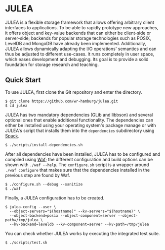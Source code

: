 # JULEA

JULEA is a flexible storage framework that allows offering arbitrary client interfaces to applications.
To be able to rapidly prototype new approaches, it offers object and key-value backends that can either be client-side or server-side;
backends for popular storage technologies such as POSIX, LevelDB and MongoDB have already been implemented.
Additionally, JULEA allows dynamically adapting the I/O operations' semantics and can thus be adjusted to different use-cases.
It runs completely in user space, which eases development and debugging.
Its goal is to provide a solid foundation for storage research and teaching.

## Quick Start

To use JULEA, first clone the Git repository and enter the directory.

```
$ git clone https://github.com/wr-hamburg/julea.git
$ cd julea
```

JULEA has two mandatory dependencies (GLib and libbson) and several optional ones that enable additional functionality.
The dependencies can either be installed using your operating system's package manage or with JULEA's script that installs them into the `dependencies` subdirectory using [Spack](https://spack.io/).

```
$ ./scripts/install-dependencies.sh
```

After all dependencies have been installed, JULEA has to be configured and compiled using [Waf](https://waf.io/);
the different configuration and build options can be shown with `./waf --help`.
The `configure.sh` script is a wrapper around `./waf configure` that makes sure that the dependencies installed in the previous step are found by Waf.

```
$ ./configure.sh --debug --sanitize
$ ./waf
```

Finally, a JULEA configuration has to be created.

```
$ julea-config --user \
  --object-servers="$(hostname)" --kv-servers="$(hostname)" \
  --object-backend=posix --object-component=server --object-path=/tmp/julea \
  --kv-backend=leveldb --kv-component=server --kv-path=/tmp/julea
```

You can check whether JULEA works by executing the integrated test suite.

```
$ ./scripts/test.sh
```
